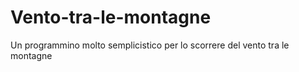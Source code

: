 # Vento-tra-le-montagne
 Un programmino molto semplicistico per lo scorrere del vento tra le montagne
